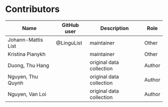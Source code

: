 # Contributors

Name               | GitHub user | Description               | Role
---                | ---         | ---                       | ---
Johann-Mattis List | @LinguList  | maintainer                | Other
Kristina Pianykh | | maintainer | Other
Duong, Thu Hang  | | original data collection | Author
Nguyen, Thu Quynh | | original data collection | Author
Nguyen, Van Loi | | original data collection | Author
